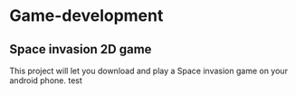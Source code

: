 # Game-development
## Space invasion 2D game
This project will let you download and play a Space invasion game on your android phone. 
test 


